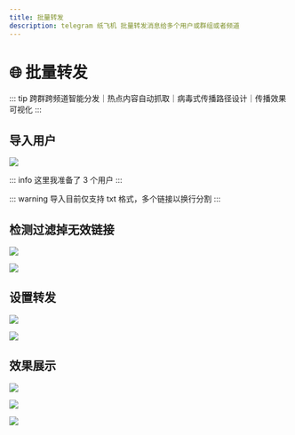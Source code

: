 ```yaml
---
title: 批量转发
description: telegram 纸飞机 批量转发消息给多个用户或群组或者频道
---
```


# 🌐 批量转发

::: tip
跨群跨频道智能分发｜热点内容自动抓取｜病毒式传播路径设计｜传播效果可视化
:::


<VideoLink type="批量转发"  />

## 导入用户

![](../assets/message/sixin_1.png)

::: info
这里我准备了 3 个用户
:::

::: warning
导入目前仅支持 txt 格式，多个链接以换行分割
:::


## 检测过滤掉无效链接

![](../assets/Invite/qiangla_2.png)

![](../assets/Invite/qiangla_3.png)


## 设置转发

![](../assets/message/sixin_7.png)

![](../assets/message/sixin_8.png)


## 效果展示

![](../assets/message/sixin_9.png)

![](../assets/message/sixin_10.png)

![](../assets/message/sixin_11.png)
